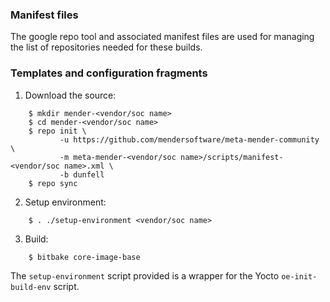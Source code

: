 ### Manifest files

The google repo tool and associated manifest files are used for managing the
list of repositories needed for these builds.


### Templates and configuration fragments
1. Download the source:
```
    $ mkdir mender-<vendor/soc name>
    $ cd mender-<vendor/soc name>
    $ repo init \
           -u https://github.com/mendersoftware/meta-mender-community \
           -m meta-mender-<vendor/soc name>/scripts/manifest-<vendor/soc name>.xml \
           -b dunfell
    $ repo sync
```

2. Setup environment:
```
    $ . ./setup-environment <vendor/soc name>
```

3. Build:
```
    $ bitbake core-image-base
```

The `setup-environment` script provided is a wrapper for the Yocto `oe-init-build-env` script.
